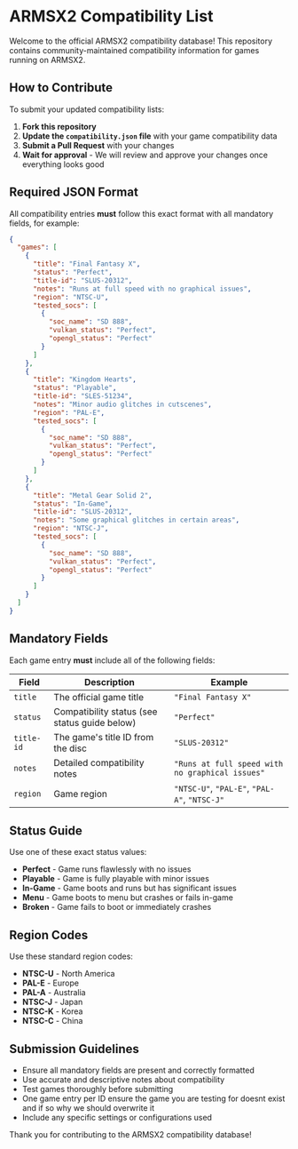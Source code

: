 # ARMSX2 Compatibility List

Welcome to the official ARMSX2 compatibility database! This repository contains community-maintained compatibility information for games running on ARMSX2.

## How to Contribute

To submit your updated compatibility lists:

1. **Fork this repository**
2. **Update the `compatibility.json` file** with your game compatibility data
3. **Submit a Pull Request** with your changes
4. **Wait for approval** - We will review and approve your changes once everything looks good

## Required JSON Format

All compatibility entries **must** follow this exact format with all mandatory fields, for example:

```json
{
  "games": [
    {
      "title": "Final Fantasy X",
      "status": "Perfect",
      "title-id": "SLUS-20312",
      "notes": "Runs at full speed with no graphical issues",
      "region": "NTSC-U",
      "tested_socs": [
        {
          "soc_name": "SD 888",
          "vulkan_status": "Perfect",
          "opengl_status": "Perfect"
        }
      ]
    },
    {
      "title": "Kingdom Hearts",
      "status": "Playable",
      "title-id": "SLES-51234",
      "notes": "Minor audio glitches in cutscenes",
      "region": "PAL-E",
      "tested_socs": [
        {
          "soc_name": "SD 888",
          "vulkan_status": "Perfect",
          "opengl_status": "Perfect"
        }
      ]
    },
    {
      "title": "Metal Gear Solid 2",
      "status": "In-Game",
      "title-id": "SLUS-20312",
      "notes": "Some graphical glitches in certain areas",
      "region": "NTSC-J",
      "tested_socs": [
        {
          "soc_name": "SD 888",
          "vulkan_status": "Perfect",
          "opengl_status": "Perfect"
        }
      ]
    }
  ]
}
```

## Mandatory Fields

Each game entry **must** include all of the following fields:

| Field | Description | Example |
|-------|-------------|---------|
| `title` | The official game title | `"Final Fantasy X"` |
| `status` | Compatibility status (see status guide below) | `"Perfect"` |
| `title-id` | The game's title ID from the disc | `"SLUS-20312"` |
| `notes` | Detailed compatibility notes | `"Runs at full speed with no graphical issues"` |
| `region` | Game region | `"NTSC-U"`, `"PAL-E"`, `"PAL-A"`, `"NTSC-J"` |

## Status Guide

Use one of these exact status values:

- **Perfect** - Game runs flawlessly with no issues
- **Playable** - Game is fully playable with minor issues
- **In-Game** - Game boots and runs but has significant issues
- **Menu** - Game boots to menu but crashes or fails in-game
- **Broken** - Game fails to boot or immediately crashes

## Region Codes

Use these standard region codes:

- **NTSC-U** - North America
- **PAL-E** - Europe
- **PAL-A** - Australia
- **NTSC-J** - Japan
- **NTSC-K** - Korea
- **NTSC-C** - China

## Submission Guidelines

- Ensure all mandatory fields are present and correctly formatted
- Use accurate and descriptive notes about compatibility
- Test games thoroughly before submitting
- One game entry per ID ensure the game you are testing for doesnt exist and if so why we should overwrite it
- Include any specific settings or configurations used

Thank you for contributing to the ARMSX2 compatibility database!